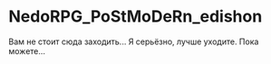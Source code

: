 # NedoRPG_PoStMoDeRn_edishon
Вам не стоит сюда заходить... Я серьёзно, лучше уходите. Пока можете...
